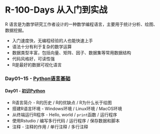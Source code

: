 # R-100-Days 从入门到实战
R 语言是为数学研究工作者设计的一种数学编程语言，主要用于统计分析、绘图、数据挖掘。

 - 入门速度快，无编程经验的人也能快速上手
 - 语法十分有利于复杂的数学运算
 - 数据类型丰富，包括向量、矩阵、因子、数据集等常用数据结构
 - 代码风格好，可读性强
 - R是最好的数据可视化语言

### Day01~15 - [Python语言基础](./Day01-15)

#### Day01 - [初识Python](./Day01-15/01.初识Python.md)

- R语言简介 - R的历史 / R的优缺点 / R为什么长于绘图
- 搭建R语言环境 - Windows环境 / Linux环境 / MacOS环境
- 从终端运行R程序 - Hello, world / `print`函数 / 运行程序
- 使用Rstudio / 编写多行代码 / 运行程序 / 保存数据和脚本
- 注释 - 注释的作用 / 单行注释 / 多行注释
